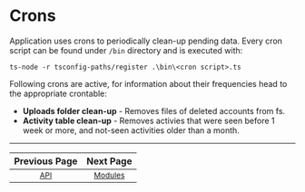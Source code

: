 # Crons
Application uses crons to periodically clean-up pending data. Every cron script can be found
under `/bin` directory and is executed with:
```
ts-node -r tsconfig-paths/register .\bin\<cron script>.ts
```

Following crons are active, for information about their frequencies head to the
appropriate crontable:
 - **Uploads folder clean-up** - Removes files of deleted accounts from fs.
 - **Activity table clean-up** - Removes activies that were seen before 1 week or more, and not-seen activities older than a month.

---

| Previous Page | Next Page |
|:-------------:|:-----:|
| <sup>[API](./api.md)</sup>  | <sup>[Modules](./modules.md)</sup> |
